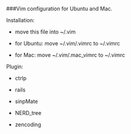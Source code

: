 ###Vim configuration for Ubuntu and Mac.

Installation:

* move this file into ~/.vim

* for Ubuntu: move ~/.vim/.vimrc to ~/.vimrc

* for Mac: move ~/.vim/.mac_vimrc to ~/.vimrc

Plugin:

* ctrlp

* rails

* sinpMate

* NERD\_tree

* zencoding
